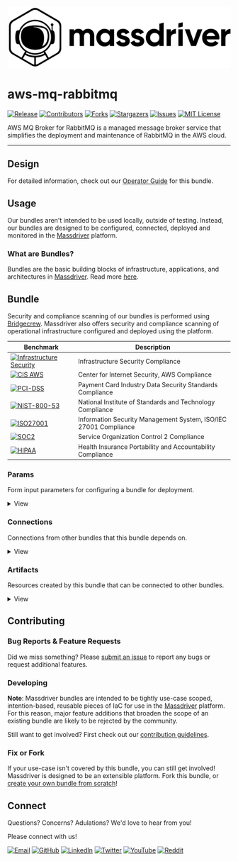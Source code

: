 [![Massdriver][logo]][website]

# aws-mq-rabbitmq

[![Release][release_shield]][release_url]
[![Contributors][contributors_shield]][contributors_url]
[![Forks][forks_shield]][forks_url]
[![Stargazers][stars_shield]][stars_url]
[![Issues][issues_shield]][issues_url]
[![MIT License][license_shield]][license_url]


AWS MQ Broker for RabbitMQ is a managed message broker service that simplifies the deployment and maintenance of RabbitMQ in the AWS cloud.


---

## Design

For detailed information, check out our [Operator Guide](operator.mdx) for this bundle.

## Usage

Our bundles aren't intended to be used locally, outside of testing. Instead, our bundles are designed to be configured, connected, deployed and monitored in the [Massdriver][website] platform.

### What are Bundles?

Bundles are the basic building blocks of infrastructure, applications, and architectures in [Massdriver][website]. Read more [here](https://docs.massdriver.cloud/concepts/bundles).

## Bundle


<!-- COMPLIANCE:START -->

Security and compliance scanning of our bundles is performed using [Bridgecrew](https://www.bridgecrew.cloud/). Massdriver also offers security and compliance scanning of operational infrastructure configured and deployed using the platform.

| Benchmark | Description |
|--------|---------------|
| [![Infrastructure Security](https://www.bridgecrew.cloud/badges/github/massdriver-cloud/aws-mq-rabbitmq/general)](https://www.bridgecrew.cloud/link/badge?vcs=github&fullRepo=massdriver-cloud%2Faws-mq-rabbitmq&benchmark=INFRASTRUCTURE+SECURITY) | Infrastructure Security Compliance |
| [![CIS AWS](https://www.bridgecrew.cloud/badges/github/massdriver-cloud/aws-mq-rabbitmq/cis_aws)](https://www.bridgecrew.cloud/link/badge?vcs=github&fullRepo=massdriver-cloud%2Faws-mq-rabbitmq&benchmark=CIS+AWS+V1.2) | Center for Internet Security, AWS Compliance |
| [![PCI-DSS](https://www.bridgecrew.cloud/badges/github/massdriver-cloud/aws-mq-rabbitmq/pci)](https://www.bridgecrew.cloud/link/badge?vcs=github&fullRepo=massdriver-cloud%2Faws-mq-rabbitmq&benchmark=PCI-DSS+V3.2) | Payment Card Industry Data Security Standards Compliance |
| [![NIST-800-53](https://www.bridgecrew.cloud/badges/github/massdriver-cloud/aws-mq-rabbitmq/nist)](https://www.bridgecrew.cloud/link/badge?vcs=github&fullRepo=massdriver-cloud%2Faws-mq-rabbitmq&benchmark=NIST-800-53) | National Institute of Standards and Technology Compliance |
| [![ISO27001](https://www.bridgecrew.cloud/badges/github/massdriver-cloud/aws-mq-rabbitmq/iso)](https://www.bridgecrew.cloud/link/badge?vcs=github&fullRepo=massdriver-cloud%2Faws-mq-rabbitmq&benchmark=ISO27001) | Information Security Management System, ISO/IEC 27001 Compliance |
| [![SOC2](https://www.bridgecrew.cloud/badges/github/massdriver-cloud/aws-mq-rabbitmq/soc2)](https://www.bridgecrew.cloud/link/badge?vcs=github&fullRepo=massdriver-cloud%2Faws-mq-rabbitmq&benchmark=SOC2)| Service Organization Control 2 Compliance |
| [![HIPAA](https://www.bridgecrew.cloud/badges/github/massdriver-cloud/aws-mq-rabbitmq/hipaa)](https://www.bridgecrew.cloud/link/badge?vcs=github&fullRepo=massdriver-cloud%2Faws-mq-rabbitmq&benchmark=HIPAA) | Health Insurance Portability and Accountability Compliance |

<!-- COMPLIANCE:END -->

### Params

Form input parameters for configuring a bundle for deployment.

<details>
<summary>View</summary>

<!-- PARAMS:START -->
## Properties

- **`broker`** *(object)*
  - **`apply_immediately`** *(boolean)*: Specifies whether any broker modifications are applied immediately, or during the next maintenance window. Default: `False`.
  - **`deployment_mode`** *(string)*: [Single instance](https://docs.aws.amazon.com/amazon-mq/latest/developer-guide/rabbitmq-broker-architecture-single-instance.html) will provision a cost-effective single broker suitable for development, while a [highly available cluster](https://docs.aws.amazon.com/amazon-mq/latest/developer-guide/rabbitmq-broker-architecture-cluster.html) will create multiple brokers spread accross availability zones providing massive scalability and high availability even in the event of zonal outage. **NOTE** this setting cannot be changed after creation. Default: `SINGLE_INSTANCE`.
    - **One of**
      - Single Instance
      - Highly Available Cluster
  - **`engine_version`** *(string)*: RabbitMQ engine version. Must be one of: `['3.10', '3.9', '3.8']`. Default: `3.10`.
  - **`instance_type`** *(string)*: **Note:** You cannot downgrade a broker from any `mq.m5.*` instance type to the `mq.t3.micro` instance type.
- **`monitoring`** *(object)*
  - **`general_logging`** *(boolean)*: Enables cluster logging to AWS Cloudwatch. Default: `False`.
  - **`mode`** *(string)*: Enable and customize CloudWatch metric alarms. Default: `AUTOMATED`.
    - **One of**
      - Automated
      - Custom
      - Disabled
## Examples

  ```json
  {
      "__name": "Single-Broker (Development)",
      "broker": {
          "apply_immediately": false,
          "deployment_mode": "SINGLE_INSTANCE",
          "engine_version": "3.10",
          "instance_type": "mq.t3.micro"
      },
      "monitoring": {
          "general_logging": false
      }
  }
  ```

  ```json
  {
      "__name": "Multi-Broker Cluster (Production)",
      "broker": {
          "apply_immediately": false,
          "deployment_mode": "CLUSTER_MULTI_AZ",
          "engine_version": "3.10",
          "instance_type": "mq.m5.large"
      },
      "monitoring": {
          "general_logging": true
      }
  }
  ```

<!-- PARAMS:END -->

</details>

### Connections

Connections from other bundles that this bundle depends on.

<details>
<summary>View</summary>

<!-- CONNECTIONS:START -->
## Properties

- **`aws_authentication`** *(object)*: . Cannot contain additional properties.
  - **`data`** *(object)*
    - **`arn`** *(string)*: Amazon Resource Name.

      Examples:
      ```json
      "arn:aws:rds::ACCOUNT_NUMBER:db/prod"
      ```

      ```json
      "arn:aws:ec2::ACCOUNT_NUMBER:vpc/vpc-foo"
      ```

    - **`external_id`** *(string)*: An external ID is a piece of data that can be passed to the AssumeRole API of the Security Token Service (STS). You can then use the external ID in the condition element in a role's trust policy, allowing the role to be assumed only when a certain value is present in the external ID.
  - **`specs`** *(object)*
    - **`aws`** *(object)*: .
      - **`region`** *(string)*: AWS Region to provision in.

        Examples:
        ```json
        "us-west-2"
        ```

- **`vpc`** *(object)*: . Cannot contain additional properties.
  - **`data`** *(object)*
    - **`infrastructure`** *(object)*
      - **`arn`** *(string)*: Amazon Resource Name.

        Examples:
        ```json
        "arn:aws:rds::ACCOUNT_NUMBER:db/prod"
        ```

        ```json
        "arn:aws:ec2::ACCOUNT_NUMBER:vpc/vpc-foo"
        ```

      - **`cidr`** *(string)*

        Examples:
        ```json
        "10.100.0.0/16"
        ```

        ```json
        "192.24.12.0/22"
        ```

      - **`internal_subnets`** *(array)*
        - **Items** *(object)*: AWS VCP Subnet.
          - **`arn`** *(string)*: Amazon Resource Name.

            Examples:
            ```json
            "arn:aws:rds::ACCOUNT_NUMBER:db/prod"
            ```

            ```json
            "arn:aws:ec2::ACCOUNT_NUMBER:vpc/vpc-foo"
            ```

          - **`aws_zone`** *(string)*: AWS Availability Zone.

            Examples:
          - **`cidr`** *(string)*

            Examples:
            ```json
            "10.100.0.0/16"
            ```

            ```json
            "192.24.12.0/22"
            ```


          Examples:
      - **`private_subnets`** *(array)*
        - **Items** *(object)*: AWS VCP Subnet.
          - **`arn`** *(string)*: Amazon Resource Name.

            Examples:
            ```json
            "arn:aws:rds::ACCOUNT_NUMBER:db/prod"
            ```

            ```json
            "arn:aws:ec2::ACCOUNT_NUMBER:vpc/vpc-foo"
            ```

          - **`aws_zone`** *(string)*: AWS Availability Zone.

            Examples:
          - **`cidr`** *(string)*

            Examples:
            ```json
            "10.100.0.0/16"
            ```

            ```json
            "192.24.12.0/22"
            ```


          Examples:
      - **`public_subnets`** *(array)*
        - **Items** *(object)*: AWS VCP Subnet.
          - **`arn`** *(string)*: Amazon Resource Name.

            Examples:
            ```json
            "arn:aws:rds::ACCOUNT_NUMBER:db/prod"
            ```

            ```json
            "arn:aws:ec2::ACCOUNT_NUMBER:vpc/vpc-foo"
            ```

          - **`aws_zone`** *(string)*: AWS Availability Zone.

            Examples:
          - **`cidr`** *(string)*

            Examples:
            ```json
            "10.100.0.0/16"
            ```

            ```json
            "192.24.12.0/22"
            ```


          Examples:
  - **`specs`** *(object)*
    - **`aws`** *(object)*: .
      - **`region`** *(string)*: AWS Region to provision in.

        Examples:
        ```json
        "us-west-2"
        ```

<!-- CONNECTIONS:END -->

</details>

### Artifacts

Resources created by this bundle that can be connected to other bundles.

<details>
<summary>View</summary>

<!-- ARTIFACTS:START -->
## Properties

- **`rabbitmq`** *(object)*: RabbitMQ cluster authentication.
  - **`data`** *(object)*
    - **`authentication`**: RabbitMQ Authentication.
      - **`hostname`** *(string)*
      - **`password`** *(string)*
      - **`port`** *(integer)*: Port number. Minimum: `0`. Maximum: `65535`.
      - **`username`** *(string)*
    - **`infrastructure`** *(object)*: Cloud specific RabbitMQ infrastructure configuration.
      - **One of**
        - AWS Infrastructure ARN*object*: Minimal AWS Infrastructure Config. Cannot contain additional properties.
          - **`arn`** *(string)*: Amazon Resource Name.

            Examples:
            ```json
            "arn:aws:rds::ACCOUNT_NUMBER:db/prod"
            ```

            ```json
            "arn:aws:ec2::ACCOUNT_NUMBER:vpc/vpc-foo"
            ```

        - Kuberenetes infrastructure config*object*: . Cannot contain additional properties.
          - **`kubernetes_namespace`** *(string)*
          - **`kubernetes_service`** *(string)*
    - **`security`** *(object)*
      - **Any of**
        - AWS Security information*object*: Informs downstream services of network and/or IAM policies. Cannot contain additional properties.
          - **`iam`** *(object)*: IAM Policies. Cannot contain additional properties.
            - **`^[a-z]+[a-z_]*[a-z]+$`** *(object)*
              - **`policy_arn`** *(string)*: AWS IAM policy ARN.

                Examples:
                ```json
                "arn:aws:rds::ACCOUNT_NUMBER:db/prod"
                ```

                ```json
                "arn:aws:ec2::ACCOUNT_NUMBER:vpc/vpc-foo"
                ```

          - **`identity`** *(object)*: For instances where IAM policies must be attached to a role attached to an AWS resource, for instance AWS Eventbridge to Firehose, this attribute should be used to allow the downstream to attach it's policies (Firehose) directly to the IAM role created by the upstream (Eventbridge). It is important to remember that connections in massdriver are one way, this scheme perserves the dependency relationship while allowing bundles to control the lifecycles of resources under it's management. Cannot contain additional properties.
            - **`role_arn`** *(string)*: ARN for this resources IAM Role.

              Examples:
              ```json
              "arn:aws:rds::ACCOUNT_NUMBER:db/prod"
              ```

              ```json
              "arn:aws:ec2::ACCOUNT_NUMBER:vpc/vpc-foo"
              ```

          - **`network`** *(object)*: AWS security group rules to inform downstream services of ports to open for communication. Cannot contain additional properties.
            - **`^[a-z-]+$`** *(object)*
              - **`arn`** *(string)*: Amazon Resource Name.

                Examples:
                ```json
                "arn:aws:rds::ACCOUNT_NUMBER:db/prod"
                ```

                ```json
                "arn:aws:ec2::ACCOUNT_NUMBER:vpc/vpc-foo"
                ```

              - **`port`** *(integer)*: Port number. Minimum: `0`. Maximum: `65535`.
              - **`protocol`** *(string)*: Must be one of: `['tcp', 'udp']`.
  - **`specs`** *(object)*
    - **`aws`** *(object)*: .
      - **`region`** *(string)*: AWS Region to provision in.

        Examples:
        ```json
        "us-west-2"
        ```

    - **`azure`** *(object)*: .
      - **`region`** *(string)*: Select the Azure region you'd like to provision your resources in.
    - **`gcp`** *(object)*: .
      - **`project`** *(string)*
      - **`region`** *(string)*: The GCP region to provision resources in.

        Examples:
        ```json
        "us-east1"
        ```

        ```json
        "us-east4"
        ```

        ```json
        "us-west1"
        ```

        ```json
        "us-west2"
        ```

        ```json
        "us-west3"
        ```

        ```json
        "us-west4"
        ```

        ```json
        "us-central1"
        ```

    - **`rabbitmq`** *(object)*: RabbitMQ specific public information.
      - **`version`** *(string)*: Currently deployed RabbitMQ version.
<!-- ARTIFACTS:END -->

</details>

## Contributing

<!-- CONTRIBUTING:START -->

### Bug Reports & Feature Requests

Did we miss something? Please [submit an issue](https://github.com/massdriver-cloud/aws-mq-rabbitmq/issues) to report any bugs or request additional features.

### Developing

**Note**: Massdriver bundles are intended to be tightly use-case scoped, intention-based, reusable pieces of IaC for use in the [Massdriver][website] platform. For this reason, major feature additions that broaden the scope of an existing bundle are likely to be rejected by the community.

Still want to get involved? First check out our [contribution guidelines](https://docs.massdriver.cloud/bundles/contributing).

### Fix or Fork

If your use-case isn't covered by this bundle, you can still get involved! Massdriver is designed to be an extensible platform. Fork this bundle, or [create your own bundle from scratch](https://docs.massdriver.cloud/bundles/development)!

<!-- CONTRIBUTING:END -->

## Connect

<!-- CONNECT:START -->

Questions? Concerns? Adulations? We'd love to hear from you!

Please connect with us!

[![Email][email_shield]][email_url]
[![GitHub][github_shield]][github_url]
[![LinkedIn][linkedin_shield]][linkedin_url]
[![Twitter][twitter_shield]][twitter_url]
[![YouTube][youtube_shield]][youtube_url]
[![Reddit][reddit_shield]][reddit_url]

<!-- markdownlint-disable -->

[logo]: https://raw.githubusercontent.com/massdriver-cloud/docs/main/static/img/logo-with-logotype-horizontal-400x110.svg
[docs]: https://docs.massdriver.cloud/?utm_source=github&utm_medium=readme&utm_campaign=aws-mq-rabbitmq&utm_content=docs
[website]: https://www.massdriver.cloud/?utm_source=github&utm_medium=readme&utm_campaign=aws-mq-rabbitmq&utm_content=website
[github]: https://github.com/massdriver-cloud?utm_source=github&utm_medium=readme&utm_campaign=aws-mq-rabbitmq&utm_content=github
[slack]: https://massdriverworkspace.slack.com/?utm_source=github&utm_medium=readme&utm_campaign=aws-mq-rabbitmq&utm_content=slack
[linkedin]: https://www.linkedin.com/company/massdriver/?utm_source=github&utm_medium=readme&utm_campaign=aws-mq-rabbitmq&utm_content=linkedin



[contributors_shield]: https://img.shields.io/github/contributors/massdriver-cloud/aws-mq-rabbitmq.svg?style=for-the-badge
[contributors_url]: https://github.com/massdriver-cloud/aws-mq-rabbitmq/graphs/contributors
[forks_shield]: https://img.shields.io/github/forks/massdriver-cloud/aws-mq-rabbitmq.svg?style=for-the-badge
[forks_url]: https://github.com/massdriver-cloud/aws-mq-rabbitmq/network/members
[stars_shield]: https://img.shields.io/github/stars/massdriver-cloud/aws-mq-rabbitmq.svg?style=for-the-badge
[stars_url]: https://github.com/massdriver-cloud/aws-mq-rabbitmq/stargazers
[issues_shield]: https://img.shields.io/github/issues/massdriver-cloud/aws-mq-rabbitmq.svg?style=for-the-badge
[issues_url]: https://github.com/massdriver-cloud/aws-mq-rabbitmq/issues
[release_url]: https://github.com/massdriver-cloud/aws-mq-rabbitmq/releases/latest
[release_shield]: https://img.shields.io/github/release/massdriver-cloud/aws-mq-rabbitmq.svg?style=for-the-badge
[license_shield]: https://img.shields.io/github/license/massdriver-cloud/aws-mq-rabbitmq.svg?style=for-the-badge
[license_url]: https://github.com/massdriver-cloud/aws-mq-rabbitmq/blob/main/LICENSE


[email_url]: mailto:support@massdriver.cloud
[email_shield]: https://img.shields.io/badge/email-Massdriver-black.svg?style=for-the-badge&logo=mail.ru&color=000000
[github_url]: mailto:support@massdriver.cloud
[github_shield]: https://img.shields.io/badge/follow-Github-black.svg?style=for-the-badge&logo=github&color=181717
[linkedin_url]: https://linkedin.com/in/massdriver-cloud
[linkedin_shield]: https://img.shields.io/badge/follow-LinkedIn-black.svg?style=for-the-badge&logo=linkedin&color=0A66C2
[twitter_url]: https://twitter.com/massdriver?utm_source=github&utm_medium=readme&utm_campaign=aws-mq-rabbitmq&utm_content=twitter
[twitter_shield]: https://img.shields.io/badge/follow-Twitter-black.svg?style=for-the-badge&logo=twitter&color=1DA1F2
[discourse_url]: https://community.massdriver.cloud?utm_source=github&utm_medium=readme&utm_campaign=aws-mq-rabbitmq&utm_content=discourse
[discourse_shield]: https://img.shields.io/badge/join-Discourse-black.svg?style=for-the-badge&logo=discourse&color=000000
[youtube_url]: https://www.youtube.com/channel/UCfj8P7MJcdlem2DJpvymtaQ
[youtube_shield]: https://img.shields.io/badge/subscribe-Youtube-black.svg?style=for-the-badge&logo=youtube&color=FF0000
[reddit_url]: https://www.reddit.com/r/massdriver
[reddit_shield]: https://img.shields.io/badge/subscribe-Reddit-black.svg?style=for-the-badge&logo=reddit&color=FF4500

<!-- markdownlint-restore -->

<!-- CONNECT:END -->
